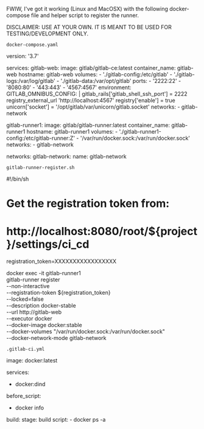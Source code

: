 FWIW, I've got it working (Linux and MacOSX) with the following docker-compose file and helper script to register the runner.

DISCLAIMER: USE AT YOUR OWN. IT IS MEANT TO BE USED FOR TESTING/DEVELOPMENT ONLY.

    docker-compose.yaml

version: '3.7'

services:
  gitlab-web:
    image: gitlab/gitlab-ce:latest
    container_name: gitlab-web
    hostname: gitlab-web
    volumes:
      - './gitlab-config:/etc/gitlab'
      - './gitlab-logs:/var/log/gitlab'
      - './gitlab-data:/var/opt/gitlab'
    ports:
      - '2222:22'
      - '8080:80'
      - '443:443'
      - '4567:4567'
    environment:
      GITLAB_OMNIBUS_CONFIG: |
        gitlab_rails['gitlab_shell_ssh_port'] = 2222
        registry_external_url 'http://localhost:4567'
        registry['enable'] = true
        unicorn['socket'] = '/opt/gitlab/var/unicorn/gitlab.socket'
    networks:
      - gitlab-network

  gitlab-runner1:
    image: gitlab/gitlab-runner:latest
    container_name: gitlab-runner1
    hostname: gitlab-runner1
    volumes:
      - './gitlab-runner1-config:/etc/gitlab-runner:Z'
      - '/var/run/docker.sock:/var/run/docker.sock'
    networks:
      - gitlab-network

networks:
  gitlab-network:
    name: gitlab-network

    gitlab-runner-register.sh

#!/bin/sh
# Get the registration token from:
# http://localhost:8080/root/${project}/settings/ci_cd

registration_token=XXXXXXXXXXXXXXXXX

docker exec -it gitlab-runner1 \
  gitlab-runner register \
    --non-interactive \
    --registration-token ${registration_token} \
    --locked=false \
    --description docker-stable \
    --url http://gitlab-web \
    --executor docker \
    --docker-image docker:stable \
    --docker-volumes "/var/run/docker.sock:/var/run/docker.sock" \
    --docker-network-mode gitlab-network

    .gitlab-ci.yml

image: docker:latest

services:
  - docker:dind

before_script:
  - docker info

build:
  stage: build
  script:
    - docker ps -a
